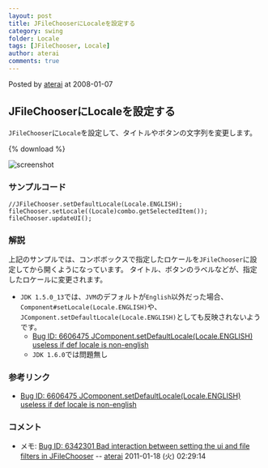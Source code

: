 ```yaml
---
layout: post
title: JFileChooserにLocaleを設定する
category: swing
folder: Locale
tags: [JFileChooser, Locale]
author: aterai
comments: true
---
```


Posted by [aterai](http://terai.xrea.jp/aterai.html) at 2008-01-07

## JFileChooserにLocaleを設定する
`JFileChooser`に`Locale`を設定して、タイトルやボタンの文字列を変更します。

{% download %}

![screenshot](https://lh5.googleusercontent.com/_9Z4BYR88imo/TQTPdRLH4_I/AAAAAAAAAeA/tZciS7a5CCc/s800/Locale.png)

### サンプルコード
<pre class="prettyprint"><code>//JFileChooser.setDefaultLocale(Locale.ENGLISH);
fileChooser.setLocale((Locale)combo.getSelectedItem());
fileChooser.updateUI();
</code></pre>

### 解説
上記のサンプルでは、コンボボックスで指定したロケールを`JFileChooser`に設定してから開くようになっています。
タイトル、ボタンのラベルなどが、指定したロケールに変更されます。

- `JDK 1.5.0_13`では、`JVM`のデフォルトが`English`以外だった場合、`Component#setLocale(Locale.ENGLISH)`や、`JComponent.setDefaultLocale(Locale.ENGLISH)`としても反映されないようです。
    - [Bug ID: 6606475 JComponent.setDefaultLocale(Locale.ENGLISH) useless if def locale is non-english](http://bugs.sun.com/bugdatabase/view_bug.do?bug_id=6606475)
    - `JDK 1.6.0`では問題無し

<!-- dummy comment line for breaking list -->

### 参考リンク
- [Bug ID: 6606475 JComponent.setDefaultLocale(Locale.ENGLISH) useless if def locale is non-english](http://bugs.sun.com/bugdatabase/view_bug.do?bug_id=6606475)

<!-- dummy comment line for breaking list -->

### コメント
- メモ: [Bug ID: 6342301 Bad interaction between setting the ui and file filters in JFileChooser](http://bugs.sun.com/bugdatabase/view_bug.do?bug_id=6342301) -- [aterai](http://terai.xrea.jp/aterai.html) 2011-01-18 (火) 02:29:14

<!-- dummy comment line for breaking list -->


